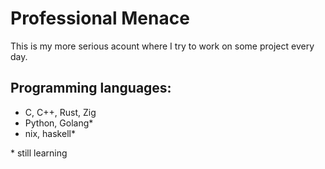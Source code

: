 # Professional Menace
This is my more serious acount where I try to work on some project every day.

## Programming languages:
* C, C++, Rust, Zig
* Python, Golang\*
* nix, haskell\*

\* still learning 
